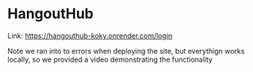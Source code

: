 # HangoutHub
Link: https://hangouthub-koky.onrender.com/login

Note we ran into to errors when deploying the site, but everythign works locally, so we provided a video demonstrating the functionality

